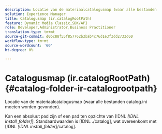 ```yaml
---
description: Locatie van de materiaalcatalogusmap (waar alle bestanden catalog.ini moeten worden gevonden).
solution: Experience Manager
title: Catalogusmap (ir.catalogRootPath)
feature: Dynamic Media Classic,SDK/API
role: Developer,Administrator,Business Practitioner
translation-type: tm+mt
source-git-commit: d0bc88f55f857762b3bab4c76d1e3f3dd2733d60
workflow-type: tm+mt
source-wordcount: '60'
ht-degree: 0%

---
```



# Catalogusmap (ir.catalogRootPath){#catalog-folder-ir-catalogrootpath}

Locatie van de materiaalcatalogusmap (waar alle bestanden catalog.ini moeten worden gevonden).

Kan een absoluut pad zijn of een pad ten opzichte van [!DNL *[!DNL install_folder]*]. Standaardwaarden is [!DNL ./catalog], wat overeenkomt met [!DNL *[!DNL install_folder]*/catalog].

